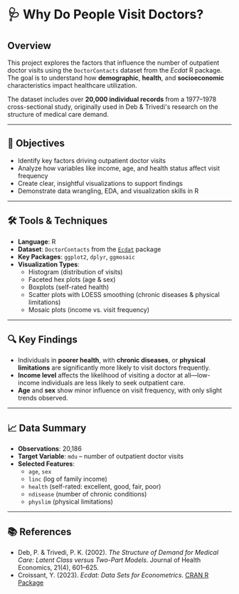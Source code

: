 # 🩺 Why Do People Visit Doctors?

## Overview

This project explores the factors that influence the number of outpatient doctor visits using the `DoctorContacts` dataset from the *Ecdat* R package. The goal is to understand how **demographic**, **health**, and **socioeconomic** characteristics impact healthcare utilization.

The dataset includes over **20,000 individual records** from a 1977–1978 cross-sectional study, originally used in Deb & Trivedi's research on the structure of medical care demand.

---

## 📌 Objectives

- Identify key factors driving outpatient doctor visits
- Analyze how variables like income, age, and health status affect visit frequency
- Create clear, insightful visualizations to support findings
- Demonstrate data wrangling, EDA, and visualization skills in R

---

## 🛠️ Tools & Techniques

- **Language**: R
- **Dataset**: `DoctorContacts` from the [`Ecdat`](https://cran.r-project.org/web/packages/Ecdat/index.html) package
- **Key Packages**: `ggplot2`, `dplyr`, `ggmosaic`
- **Visualization Types**:
  - Histogram (distribution of visits)
  - Faceted hex plots (age & sex)
  - Boxplots (self-rated health)
  - Scatter plots with LOESS smoothing (chronic diseases & physical limitations)
  - Mosaic plots (income vs. visit frequency)

---

## 🔍 Key Findings

- Individuals in **poorer health**, with **chronic diseases**, or **physical limitations** are significantly more likely to visit doctors frequently.
- **Income level** affects the likelihood of visiting a doctor at all—low-income individuals are less likely to seek outpatient care.
- **Age** and **sex** show minor influence on visit frequency, with only slight trends observed.

---

## 📈 Data Summary

- **Observations**: 20,186
- **Target Variable**: `mdu` – number of outpatient doctor visits
- **Selected Features**:
  - `age`, `sex`
  - `linc` (log of family income)
  - `health` (self-rated: excellent, good, fair, poor)
  - `ndisease` (number of chronic conditions)
  - `physlim` (physical limitations)

---

## 📚 References

- Deb, P. & Trivedi, P. K. (2002). *The Structure of Demand for Medical Care: Latent Class versus Two-Part Models*. Journal of Health Economics, 21(4), 601–625.
- Croissant, Y. (2023). *Ecdat: Data Sets for Econometrics*. [CRAN R Package](https://cran.r-project.org/web/packages/Ecdat/index.html)
